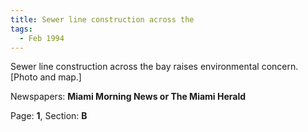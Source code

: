 ```yaml
---  
title: Sewer line construction across the  
tags:  
  - Feb 1994  
---  
```

  
Sewer line construction across the bay raises environmental concern. [Photo and map.]  
  
Newspapers: **Miami Morning News or The Miami Herald**  
  
Page: **1**, Section: **B** 

